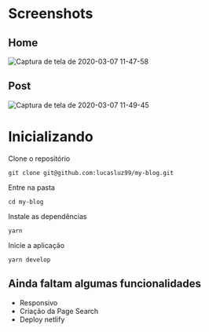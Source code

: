 # Screenshots

## Home
![Captura de tela de 2020-03-07 11-47-58](https://user-images.githubusercontent.com/53489804/76145603-93756b80-6069-11ea-9dad-7c43773495fb.png)

## Post
![Captura de tela de 2020-03-07 11-49-45](https://user-images.githubusercontent.com/53489804/76145628-db948e00-6069-11ea-8e85-e51e18e5fefd.png)



# Inicializando

 Clone o repositório

`git clone git@github.com:lucasluz99/my-blog.git`

 Entre na pasta

`cd my-blog`

 Instale as dependências

 `yarn`

 Inicie a aplicação

`yarn develop`


## Ainda faltam algumas funcionalidades

- Responsivo
- Criação da Page Search
- Deploy netlify
